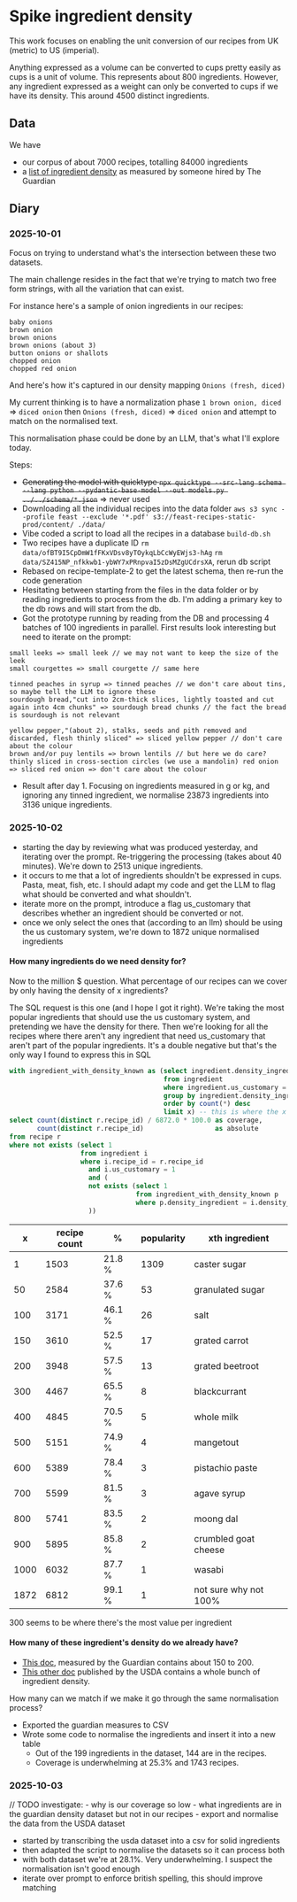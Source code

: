 # Spike ingredient density

This work focuses on enabling the unit conversion of our recipes from UK (metric) to US (imperial).

Anything expressed as a volume can be converted to cups pretty easily as cups is a unit of volume. This represents about 800 ingredients.
However, any ingredient expressed as a weight can only be converted to cups if we have its density. This around 4500 distinct ingredients.

## Data

We have
- our corpus of about 7000 recipes, totalling 84000 ingredients
- a [list of ingredient density](https://docs.google.com/spreadsheets/d/1XGVOonMclR14JOS7tfwfd772tr8k9V7CYsrAay6Uz4g/edit?gid=0#gid=0) as measured by someone hired by The Guardian


## Diary
### 2025-10-01

Focus on trying to understand what's the intersection between these two datasets.

The main challenge resides in the fact that we're trying to match two free form strings, with all the variation that can exist.

For instance here's a sample of onion ingredients in our recipes:

```
baby onions
brown onion
brown onions
brown onions (about 3)
button onions or shallots
chopped onion
chopped red onion
```

And here's how it's captured in our density mapping `Onions (fresh, diced)`

My current thinking is to have a normalization  phase `1 brown onion, diced` => `diced onion` then `Onions (fresh, diced)` => `diced onion` and attempt to match on the normalised text.

This normalisation phase could be done by an LLM, that's what I'll explore today.

Steps:
- ~~Generating the model with quicktype `npx quicktype --src-lang schema --lang python --pydantic-base-model --out models.py ../../schema/*.json`~~ => never used
- Downloading all the individual recipes into the data folder `aws s3 sync --profile feast --exclude '*.pdf' s3://feast-recipes-static-prod/content/ ./data/`
- Vibe coded a script to load all the recipes in a database `build-db.sh`
- Two recipes have a duplicate ID `rm data/ofBT9I5CpDmW1fFKxVDsv8yTOykqLbCcWyEWjs3-hAg` `rm data/SZ415NP_nfkkwb1-ybWY7xPRnpvaI5zDsMZgUCdrsXA`, rerun db script
- Rebased on recipe-template-2 to get the latest schema, then re-run the code generation
- Hesitating between starting from the files in the data folder or by reading ingredients to process from the db. I'm adding a primary key to the db rows and will start from the db.
- Got the prototype running by reading from the DB and processing 4 batches of 100 ingredients in parallel. First results look interesting but need to iterate on the prompt:
```
small leeks => small leek // we may not want to keep the size of the leek
small courgettes => small courgette // same here

tinned peaches in syrup => tinned peaches // we don't care about tins, so maybe tell the LLM to ignore these
sourdough bread,"cut into 2cm-thick slices, lightly toasted and cut again into 4cm chunks" => sourdough bread chunks // the fact the bread is sourdough is not relevant

yellow pepper,"(about 2), stalks, seeds and pith removed and discarded, flesh thinly sliced" => sliced yellow pepper // don't care about the colour
brown and/or puy lentils => brown lentils // but here we do care?
thinly sliced in cross-section circles (we use a mandolin) red onion => sliced red onion => don't care about the colour

```
- Result after day 1. Focusing on ingredients measured in g or kg, and ignoring any tinned ingredient, we normalise 23873 ingredients into 3136 unique ingredients.

### 2025-10-02
- starting the day by reviewing what was produced yesterday, and iterating over the prompt. Re-triggering the processing (takes about 40 minutes). We're down to 2513 unique ingredients.
- it occurs to me that a lot of ingredients shouldn't be expressed in cups. Pasta, meat, fish, etc. I should adapt my code and get the LLM to flag what should be converted and what shouldn't.
- iterate more on the prompt, introduce a flag us_customary that describes whether an ingredient should be converted or not.
- once we only select the ones that (according to an llm) should be using the us customary system, we're down to 1872 unique normalised ingredients

#### How many ingredients do we need density for?
Now to the million $ question. What percentage of our recipes can we cover by only having the density of x ingredients?

The SQL request is this one (and I hope I got it right).
We're taking the most popular ingredients that should use the us customary system, and pretending we have the density for there.
Then we're looking for all the recipes where there aren't any ingredient that need us_customary that aren't part of the popular ingredients. 
It's a double negative but that's the only way I found to express this in SQL

```sql
with ingredient_with_density_known as (select ingredient.density_ingredient, count(*)
                                       from ingredient
                                       where ingredient.us_customary = 1
                                       group by ingredient.density_ingredient
                                       order by count(*) desc
                                       limit x) -- this is where the x variable is
select count(distinct r.recipe_id) / 6872.0 * 100.0 as coverage,
       count(distinct r.recipe_id)                  as absolute
from recipe r
where not exists (select 1
                  from ingredient i
                  where i.recipe_id = r.recipe_id
                    and i.us_customary = 1
                    and (
                    not exists (select 1
                                from ingredient_with_density_known p
                                where p.density_ingredient = i.density_ingredient)
                    ))
```

| x    |recipe count|      % | popularity | xth ingredient        |
|------|------------|--------|------------|-----------------------|
|    1 |       1503 | 21.8 % |       1309 | caster sugar          |
|   50 |       2584 | 37.6 % |         53 | granulated sugar      |
|  100 |       3171 | 46.1 % |         26 | salt                  | <- salt not well normalised
|  150 |       3610 | 52.5 % |         17 | grated carrot         |
|  200 |       3948 | 57.5 % |         13 | grated beetroot       |
|  300 |       4467 | 65.5 % |          8 | blackcurrant          |
|  400 |       4845 | 70.5 % |          5 | whole milk            |
|  500 |       5151 | 74.9 % |          4 | mangetout             |
|  600 |       5389 | 78.4 % |          3 | pistachio paste       |
|  700 |       5599 | 81.5 % |          3 | agave syrup           |
|  800 |       5741 | 83.5 % |          2 | moong dal             |
|  900 |       5895 | 85.8 % |          2 | crumbled goat cheese  |
| 1000 |       6032 | 87.7 % |          1 | wasabi                |
| 1872 |       6812 | 99.1 % |          1 | not sure why not 100% |

300 seems to be where there's the most value per ingredient

#### How many of these ingredient's density do we already have?

- [This doc](https://docs.google.com/spreadsheets/d/1XGVOonMclR14JOS7tfwfd772tr8k9V7CYsrAay6Uz4g/edit?gid=0#gid=0), measured by the Guardian contains about 150 to 200. 
- [This other doc](https://www.fao.org/4/ap815e/ap815e.pdf) published by the USDA contains a whole bunch of ingredient density.

How many can we match if we make it go through the same normalisation process?

- Exported the guardian measures to CSV
- Wrote some code to normalise the ingredients and insert it into a new table
  - Out of the 199 ingredients in the dataset, 144 are in the recipes.
  - Coverage is underwhelming at 25.3% and 1743 recipes.

### 2025-10-03
  // TODO investigate:
    - why is our coverage so low
    - what ingredients are in the guardian density dataset but not in our recipes
    - export and normalise the data from the USDA dataset

- started by transcribing the usda dataset into a csv for solid ingredients
- then adapted the script to normalise the datasets so it can process both
- with both dataset we're at 28.1%. Very underwhelming. I suspect the normalisation isn't good enough
- iterate over prompt to enforce british spelling, this should improve matching
